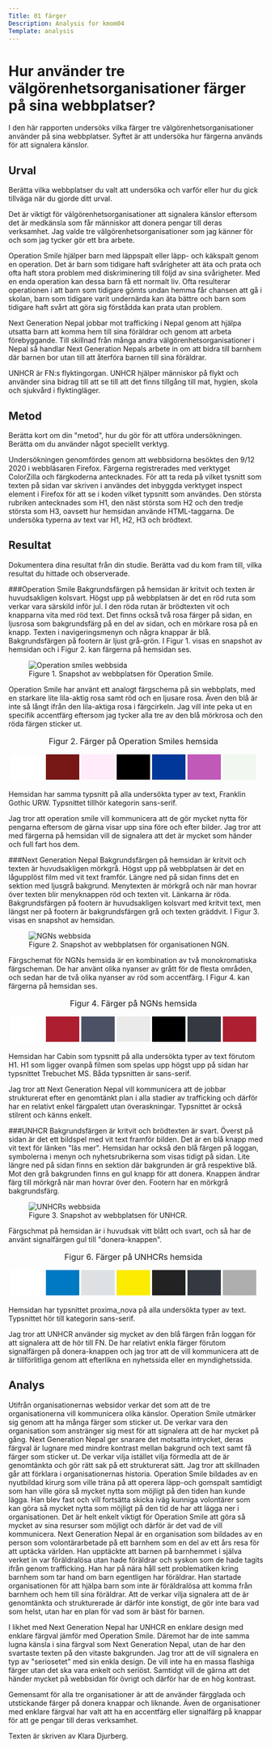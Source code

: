 ```yaml
---
Title: 01 färger
Description: Analysis for kmom04
Template: analysis
---
```




Hur använder tre välgörenhetsorganisationer färger på sina webbplatser?
=======================

I den här rapporten undersöks vilka färger tre välgörenhetsorganisationer använder på sina webbplatser. Syftet är att undersöka hur färgerna används för att signalera känslor.

Urval
-----------------------

Berätta vilka webbplatser du valt att undersöka och varför eller hur du gick tillväga när du gjorde ditt urval.

Det är viktigt för välgörenhetsorganisationer att signalera känslor eftersom det är medkänsla som får människor att donera pengar till deras verksamhet. Jag valde tre välgörenhetsorganisationer som jag känner för och som jag tycker gör ett bra arbete.

Operation Smile hjälper barn med läppspalt eller läpp- och käkspalt genom en operation. Det är barn som tidigare haft svårigheter att äta och prata och ofta haft stora problem med diskriminering till följd av sina svårigheter. Med en enda operation kan dessa barn få ett normalt liv. Ofta resulterar operationen i att barn som tidigare gömts undan hemma får chansen att gå i skolan, barn som tidigare varit undernärda kan äta bättre och barn som tidigare haft svårt att göra sig förstådda kan prata utan problem.

Next Generation Nepal jobbar mot trafficking i Nepal genom att hjälpa utsatta barn att komma hem till sina föräldrar och genom att arbeta förebyggande. Till skillnad från många andra välgörenhetsorganisationer i Nepal så handlar Next Generation Nepals arbete in om att bidra till barnhem där barnen bor utan till att återföra barnen till sina föräldrar.

UNHCR är FN:s flyktingorgan. UNHCR hjälper människor på flykt och använder sina bidrag till att se till att det finns tillgång till mat, hygien, skola och sjukvård i flyktingläger.  

Metod
-----------------------

Berätta kort om din "metod", hur du gör för att utföra undersökningen. Berätta om du använder något speciellt verktyg.

Undersökningen genomfördes genom att webbsidorna besöktes den 9/12 2020 i webbläsaren Firefox. Färgerna registrerades med verktyget ColorZilla och färgkoderna antecknades. För att ta reda på vilket tysnitt som texten på sidan var skriven i användes det inbyggda verktyget inspect element i Firefox för att se i koden vilket typsnitt som användes. Den största rubriken antecknades som H1, den näst största som H2 och den tredje största som H3, oavsett hur hemsidan använde HTML-taggarna. De undersöka typerna av text var H1, H2, H3 och brödtext.

Resultat
-----------------------

Dokumentera dina resultat från din studie. Berätta vad du kom fram till, vilka resultat du hittade och observerade.

###Operation Smile
Bakgrundsfärgen på hemsidan är kritvit och texten är huvudsakligen kolsvart. Högst upp på webbplatsen är det en röd ruta som verkar vara särskild inför jul. I den röda rutan är brödtexten vit och knapparna vita med röd text. Det finns också två rosa färger på sidan, en ljusrosa som bakgrundsfärg på en del av sidan, och en mörkare rosa på en knapp. Texten i navigeringsmenyn och några knappar är blå. Bakgrundsfärgen på footern är ljust grå-grön. I Figur 1. visas en snapshot av hemsidan och i Figur 2. kan färgerna på hemsidan ses.

<figure>
    <img src="../assets/img/operation_smile.PNG" alt="Operation smiles webbsida">
    <figcaption>Figure 1. Snapshot av webbplatsen för Operation Smile.</figcaption>
</figure>

Operation Smile har använt ett analogt färgschema på sin webbplats, med en starkare lite lila-aktig rosa samt röd och en ljusare rosa. Även den blå är inte så långt ifrån den lila-aktiga rosa i färgcirkeln. Jag vill inte peka ut en specifik accentfärg eftersom jag tycker alla tre av den blå mörkrosa och den röda färgen sticker ut.

<table style="border-spacing: 4px; border-collapse: separate">
    <caption>Figur 2. Färger på Operation Smiles hemsida</caption>
    <tr>
        <td style="height: 50px; width: 50px; background-color: #FFFFFF">
        <td style="height: 50px; width: 50px; background-color: #761715">
        <td style="height: 50px; width: 50px; background-color: #FFEBFA">
        <td style="height: 50px; width: 50px; background-color: #000000">
        <td style="height: 50px; width: 50px; background-color: #003798">
        <td style="height: 50px; width: 50px; background-color: #C159B8">
        <td style="height: 50px; width: 50px; background-color: #F0F8F0">
    </tr>
</table>

Hemsidan har samma typsnitt på alla undersökta typer av text, Franklin Gothic URW. Typsnittet tillhör kategorin sans-serif.

Jag tror att operation smile vill kommunicera att de gör mycket nytta för pengarna eftersom de gärna visar upp sina före och efter bilder. Jag tror att med färgerna på hemsidan vill de signalera att det är mycket som händer och full fart hos dem.


###Next Generation Nepal
Bakgrundsfärgen på hemsidan är kritvit och texten är huvudsakligen mörkgrå. Högst upp på webbplatsen är det en lågupplöst film med vit text framför. Längre ned på sidan finns det en sektion med ljusgrå bakgrund. Menytexten är mörkgrå och när man hovrar över texten blir menyknappen röd och texten vit. Länkarna är röda. Bakgrundsfärgen på footern är huvudsakligen kolsvart med kritvit text, men längst ner på footern är bakgrundsfärgen grå och texten gräddvit. I Figur 3. visas en snapshot av hemsidan.

<figure class="analysis-image">
    <img src="../assets/img/NGN.PNG" alt="NGNs webbsida">
    <figcaption>Figure 2. Snapshot av webbplatsen för organisationen NGN.</figcaption>
</figure>

Färgschemat för NGNs hemsida är en kombination av två monokromatiska färgscheman. De har använt olika nyanser av grått för de flesta områden, och sedan har de två olika nyanser av röd som accentfärg. I Figur 4. kan färgerna på hemsidan ses.

<table style="border-spacing: 4px; border-collapse: separate">
    <caption>Figur 4. Färger på NGNs hemsida</caption>
    <tr>
        <td style="height: 50px; width: 50px; background-color: #FFFFFF">
        <td style="height: 50px; width: 50px; background-color: #AC1E30">
        <td style="height: 50px; width: 50px; background-color: #4C5166">
        <td style="height: 50px; width: 50px; background-color: #EAEAEA">
        <td style="height: 50px; width: 50px; background-color: #000000">
        <td style="height: 50px; width: 50px; background-color: #343941">
        <td style="height: 50px; width: 50px; background-color: #AD1F31">
    </tr>
</table>

Hemsidan har Cabin som typsnitt på alla undersökta typer av text förutom H1. H1 som ligger ovanpå filmen som spelas upp högst upp på sidan har typsnittet Trebuchet MS. Båda typsnitten är sans-serif.

Jag tror att Next Generation Nepal vill kommunicera att de jobbar strukturerat efter en genomtänkt plan i alla stadier av trafficking och därför har en relativt enkel färgpalett utan överaskningar. Typsnittet är också stilrent och känns enkelt.

###UNHCR
Bakgrundsfärgen är kritvit och brödtexten är svart. Överst på sidan är det ett bildspel med vit text framför bilden. Det är en blå knapp med vit text för länken "läs mer". Hemsidan har också den blå färgen på loggan, symbolerna i menyn och nyhetsrubrikerna som visas tidigt på sidan. Lite längre ned på sidan finns en sektion där bakgrunden är grå respektive blå. Mot den grå bakgrunden finns en gul knapp för att donera. Knappen ändrar färg till mörkgrå när man hovrar över den. Footern har en mörkgrå bakgrundsfärg.

<figure class="analysis-image">
    <img src="../assets/img/UNHCR.PNG" alt="UNHCRs webbsida">
    <figcaption>Figure 3. Snapshot av webbplatsen för UNHCR.</figcaption>
</figure>

Färgschmat på hemsidan är i huvudsak vitt blått och svart, och så har de använt signalfärgen gul till "donera-knappen".

<table style="border-spacing: 4px; border-collapse: separate">
<caption>Figur 6. Färger på UNHCRs hemsida</caption>
<tr>
    <td style="height: 50px; width: 50px; background-color: #FFFFFF">
    <td style="height: 50px; width: 50px; background-color: #0079C3">
    <td style="height: 50px; width: 50px; background-color: #DEE1E4">
    <td style="height: 50px; width: 50px; background-color: #FAEB00">
    <td style="height: 50px; width: 50px; background-color: #222222">
    <td style="height: 50px; width: 50px; background-color: #343941">
    <td style="height: 50px; width: 50px; background-color: #AEAEAE">
</tr>
</table>

Hemsidan har typsnittet proxima_nova på alla undersökta typer av text. Typsnittet hör till kategorin sans-serif.

Jag tror att UNHCR använder sig mycket av den blå färgen från loggan för att signalera att de hör till FN. De har relativt enkla färger förutom signalfärgen på donera-knappen och jag tror att de vill kommunicera att de är tillförlitliga genom att efterlikna en nyhetssida eller en myndighetssida.

Analys
-----------------------
Utifrån organisationernas websidor verkar det som att de tre organisationerna vill kommunicera olika känslor. Operation Smile utmärker sig genom att ha många färger som sticker ut. De verkar vara den organisation som anstränger sig mest för att signalera att de har mycket på gång. Next Generation Nepal ger snarare det motsatta intrycket, deras färgval är lugnare med mindre kontrast mellan bakgrund och text samt få färger som sticker ut. De verkar vilja istället vilja förmedla att de är genomtänkta och gör rätt sak på ett strukturerat sätt. Jag tror att skillnaden går att förklara i organisationernas historia. Operation Smile bildades av en nyutbildad kirurg som ville träna på att operera läpp-och gomspalt samtidigt som han ville göra så mycket nytta som möjligt på den tiden han kunde lägga. Han blev fast och vill fortsätta skicka iväg kunniga volontärer som kan göra så mycket nytta som möjligt på den tid de har att lägga ner i organisationen. Det är helt enkelt viktigt för Operation Smile att göra så mycket av sina resurser som möjligt och därför är det vad de vill kommunicera. Next Generation Nepal är en organisation som bildades av en person som volontärarbetade på ett barnhem som en del av ett års resa för att uptäcka världen. Han upptäckte att barnen på barnhemmet i själva verket in var föräldralösa utan hade föräldrar och syskon som de hade tagits ifrån genom trafficking. Han har på nära håll sett problematiken kring barnhem som tar hand om barn egentligen har föräldrar. Han startade organisationen för att hjälpa barn som inte är föräldralösa att komma från barnhem och hem till sina föräldrar. Att de verkar vilja signalera att de är genomtänkta och strukturerade är därför inte konstigt, de gör inte bara vad som helst, utan har en plan för vad som är bäst för barnen.

I likhet med Next Generation Nepal har UNHCR en enklare design med enklare färgval jämför med Operation Smile. Däremot har de inte samma lugna känsla i sina färgval som Next Generation Nepal, utan de har den svartaste texten på den vitaste bakgrunden. Jag tror att de vill signalera en typ av "seriosetet" med sin enkla design. De vill inte ha en massa flashiga färger utan det ska vara enkelt och seriöst. Samtidgt vill de gärna att det händer mycket på webbsidan för övrigt och därför har de en hög kontrast.

Gemensamt för alla tre organisationer är att de använder färgglada och utstickande färger på donera knappar och liknande. Även de organisationer med enklare färgval har valt att ha en accentfärg eller signalfärg på knappar för att ge pengar till deras verksamhet.

Texten är skriven av Klara Djurberg.
